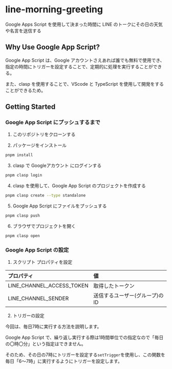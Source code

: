 # line-morning-greeting

Google Apps Script を使用して決まった時間に LINE のトークにその日の天気や名言を送信する

## Why Use Google App Script?

Google App Script は、Google アカウントさえあれば誰でも無料で使用でき、指定の時間にトリガーを設定することで、定期的に処理を実行することができる。

また、clasp を使用することで、VScode と TypeScript を使用して開発をすることができるため。

## Getting Started

### Google App Script にプッシュするまで

1. このリポジトリをクローンする

2. パッケージをインストール

```bash
pnpm install
```

3. clasp で Googleアカウント にログインする

```bash
pnpm clasp login
```

4. clasp を使用して、Google App Script のプロジェクトを作成する

```bash
pnpm clasp create --type standalone
```

5. Google App Script にファイルをプッシュする

```bash
pnpm clasp push
```

6. ブラウザでプロジェクトを開く

```bash
pnpm clasp open
```

### Google App Script の設定

1. スクリプト プロパティを設定

|プロパティ|値|
|:--|:--|
|LINE_CHANNEL_ACCESS_TOKEN|取得したトークン|
|LINE_CHANNEL_SENDER|送信するユーザー(グループ)のID

2. トリガーの設定

今回は、毎日7時に実行する方法を説明します。

Google App Script で、繰り返し実行する際は1時間単位での指定なので「毎日の〇時〇分」という指定はできません。

そのため、その日の7時にトリガーを設定する`setTrigger`を使用し、この関数を毎日「6〜7時」に実行するようにトリガーを設定します。
